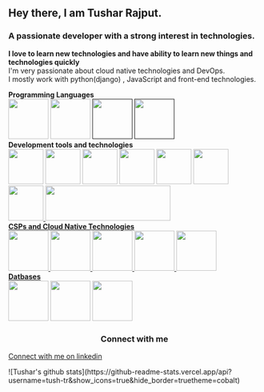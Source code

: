 ## Hey there, I am Tushar Rajput.<br>
### A passionate developer with a strong interest in technologies. <br>
<b>I love to learn new technologies and have ability to learn new things and technologies quickly</b><br>
I'm very passionate about cloud native technologies and DevOps.<br>
I mostly work with python(django) , JavaScript and front-end technologies.
<p>
<b>Programming Languages</b><br>
<a href="https://github.com/tush-tr/c_language">
<img src="https://github.com/tush-tr/tush-tr/blob/master/res/c.png" height="80" ></a>
<a href="https://github.com/tush-tr/code_in_cpp"><img src="https://github.com/tush-tr/tush-tr/blob/master/res/cpp.png" height="80" ></a>
<a href=""><img src="https://github.com/tush-tr/tush-tr/blob/master/res/Python.gif" height="80" ></a>
<a href=""><img src="https://github.com/tush-tr/tush-tr/blob/master/res/js.gif" height="80" ></a>

<br>
<b>Development tools and technologies</b><br>
<a href="https://github.com/tush-tr/html_and_css"><img src="https://github.com/tush-tr/tush-tr/blob/master/res/html.gif" height="70" ></a>
<a href="https://github.com/tush-tr/html_and_css"><img src="https://github.com/tush-tr/tush-tr/blob/master/res/css.gif" height="70" ></a>
<img src="https://github.com/tush-tr/tush-tr/blob/master/res/js.gif" height="70" >
<img src="https://github.com/tush-tr/tush-tr/blob/master/res/bootstrap.gif" height="70" >
<img src="https://github.com/tush-tr/tush-tr/blob/master/res/react.gif" height="70" >
<img src="https://github.com/tush-tr/tush-tr/blob/master/res/django.png" height="70" >
<a href="https://github.com/tush-tr/node_and_express"><img src="https://github.com/tush-tr/tush-tr/blob/master/res/node.gif" height="70" >
<img src="https://github.com/tush-tr/tush-tr/blob/master/res/merns.jpeg" height="70" width="250" >
<br>
<b>CSPs and Cloud Native Technologies</b><br>
<img src="https://github.com/tush-tr/tush-tr/blob/master/res/aws.gif" height="80" >
<img src="https://github.com/tush-tr/tush-tr/blob/master/res/do.gif" height="80" >
<img src="https://github.com/tush-tr/tush-tr/blob/master/res/docker.gif" height="80" >
<img src="https://github.com/tush-tr/tush-tr/blob/master/res/k8s.gif" height="80" >
<img src="https://github.com/tush-tr/tush-tr/blob/master/res/Gir.gif" height="80" >
<br>
<b>Datbases</b><br>
<a href="https://github.com/tush-tr/node_and_express/tree/main/intro_to_mongodb"><img src="https://github.com/tush-tr/tush-tr/blob/master/res/mongo.gif" height="80" ></a>
<img src="https://github.com/tush-tr/tush-tr/blob/master/res/postgresql.gif" height="80" >
<img src="https://github.com/tush-tr/tush-tr/blob/master/res/firebase.gif" height="80" >
</p>
<div>
<h3 style="text-align: center; font-weight: bold;">Connect with me</h3>
<p>

<a href="https://www.linkedin.com/in/tushar-r-849510116/" >Connect with me on linkedin</a>
</p>
</div>
![Tushar's github stats](https://github-readme-stats.vercel.app/api?username=tush-tr&show_icons=true&hide_border=truetheme=cobalt)
